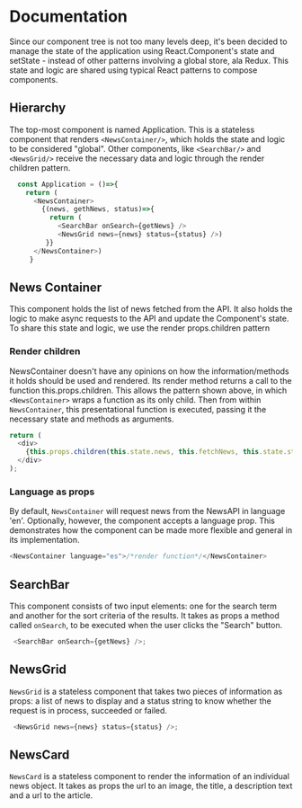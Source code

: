 # Documentation

Since our component tree is not too many levels deep, it's been decided to manage the state of the application using React.Component's state and setState - instead of other patterns involving a global store, ala Redux. This state and logic are shared using typical React patterns to compose components.

## Hierarchy

The top-most component is named Application. This is a stateless component that renders `<NewsContainer/>`, which holds the state and logic to be considered "global". Other components, like `<SearchBar/>` and `<NewsGrid/>` receive the necessary data and logic through the render children pattern.

```javascript
  const Application = ()=>{
    return (
      <NewsContainer>
        {(news, gethNews, status)=>{
          return (
            <SearchBar onSearch={getNews} />
            <NewsGrid news={news} status={status} />)
         }}
      </NewsContainer>)
     }
```

## News Container

This component holds the list of news fetched from the API. It also holds the logic to make async requests to the API and update the Component's state. To share this state and logic, we use the render props.children pattern

### Render children

NewsContainer doesn't have any opinions on how the information/methods it holds should be used and rendered. Its render method returns a call to the function this.props.children. This allows the pattern shown above, in which `<NewsContainer>` wraps a function as its only child. Then from within `NewsContainer`, this presentational function is executed, passing it the necessary state and methods as arguments.

```javascript
return (
  <div>
    {this.props.children(this.state.news, this.fetchNews, this.state.status)}
  </div>
);
```

### Language as props

By default, `NewsContainer` will request news from the NewsAPI in language 'en'. Optionally, however, the component accepts a language prop. This demonstrates how the component can be made more flexible and general in its implementation.

```javascript
<NewsContainer language="es">/*render function*/</NewsContainer>
```

## SearchBar

This component consists of two input elements: one for the search term and another for the sort criteria of the results. It takes as props a method called `onSearch`, to be executed when the user clicks the "Search" button.

```javascript
 <SearchBar onSearch={getNews} />;
```

## NewsGrid

`NewsGrid` is a stateless component that takes two pieces of information as props: a list of news to display and a status string to know whether the request is in process, succeeded or failed.

```javascript
 <NewsGrid news={news} status={status} />;
```

## NewsCard

`NewsCard` is a stateless component to render the information of an individual news object. It takes as props the url to an image, the title, a description text and a url to the article.
